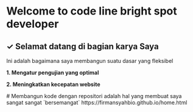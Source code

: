 <!---
Firmansyahbio/Firmansyahbio is a ✨ special ✨ repository because its `README.md` (this file) appears on your GitHub profile.
You can click the Preview link to take a look at your changes.
--->

# Welcome to code line bright spot developer

<h2>✓ Selamat datang di bagian karya Saya</h2>
<p>Ini adalah bagaimana saya membangun suatu dasar yang fleksibel</p>
<strong><p>1. Mengatur pengujian yang optimal</p></strong>
<strong><p>2. Meningkatkan kecepatan website</p></strong>
# Membangun kode dengan repositori adalah hal yang membuat saya sangat sangat `bersemangat`
https://firmansyahbio.github.io/home.html
